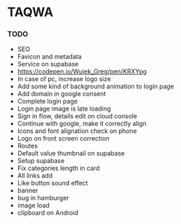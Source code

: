 # TAQWA

### TODO

- SEO
- Favicon and metadata
- Service on supabase
- https://codepen.io/Wujek_Greg/pen/KRXYpg
- In case of pc, increase logo size
- Add some kind of background animation to login page
- Add domain in google consent
- Complete login page
- Login page image is late loading
- Sign in flow, details edit on cloud console
- Continue with google, make it correctly align
- Icons and font alignation check on phone
- Logo on front screen correction
- Routes
- Default value thumbnail on supabase
- Setup supabase
- Fix categories length in card
- All links add
- Like button sound effect
- banner
- bug in hamburger
- image load
- clipboard on Android
